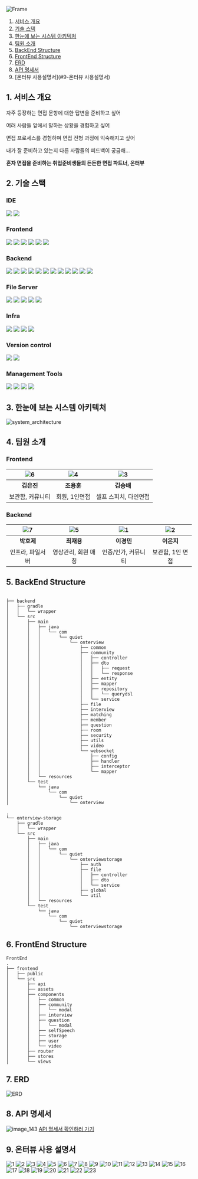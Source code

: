 ![Frame](/uploads/61b37f5a391e5a186ce9d5e4da50f955/Frame.png)


1. [서비스 개요](#1-서비스-개요)
1. [기술 스택](#2-기술-스택)
1. [한눈에 보는 시스템 아키텍처](#3-한눈에-보는-시스템-아키텍처)
1. [팀원 소개](#4-팀원-소개)
1. [BackEnd Structure](#5-backend-structure)
1. [FrontEnd Structure](#6-frontend-structure)
1. [ERD](#7-erd)
1. [API 명세서](#8-API명세서)
1. [온터뷰 사용설명서](#9-온터뷰 사용설명서)


## 1. 서비스 개요
자주 등장하는 면접 문항에 대한 답변을 준비하고 싶어

여러 사람들 앞에서 말하는 상황을 경험하고 싶어

면접 프로세스를 경험하며 면접 전형 과정에 익숙해지고 싶어

내가 잘 준비하고 있는지 다른 사람들의 피드백이 궁금해...

**혼자 면접을 준비하는 취업준비생들의 든든한 면접 파트너, 온터뷰**

## 2. 기술 스택

### IDE
<img src="https://img.shields.io/badge/intellij idea-000000?style=for-the-badge&logo=intellij idea&logoColor=white">
<img src="https://img.shields.io/badge/visual studio code-007ACC?style=for-the-badge&logo=visualstudiocode&logoColor=white">

### Frontend
<img src="https://img.shields.io/badge/node.js 20.11.0-339933?style=for-the-badge&logo=node.js&logoColor=white">
<img src="https://img.shields.io/badge/axios 1.6.5-5A29E4?style=for-the-badge&logo=axios&logoColor=white">
<img src="https://img.shields.io/badge/openvidu browser 2.29.1-000000?style=for-the-badge&logo=&logoColor=white">
<img src="https://img.shields.io/badge/sass-CC6699?style=for-the-badge&logo=sass&logoColor=white">
<img src="https://img.shields.io/badge/vue 3.3.11-4FC98D?style=for-the-badge&logo=vue&logoColor=white">
<img src="https://img.shields.io/badge/vuetify 3.4.10-1867C0?style=for-the-badge&logo=vuetify&logoColor=white">


### Backend
<img src="https://img.shields.io/badge/java 17-E84135?style=for-the-badge&logo=y&logoColor=white">
<img src="https://img.shields.io/badge/spring boot 3.2.1-6DB33F?style=for-the-badge&logo=spring boot&logoColor=white">
<img src="https://img.shields.io/badge/spring data jpa 3.2.1-6DB33F?style=for-the-badge&logo=t&logoColor=white">
<img src="https://img.shields.io/badge/spring security 6.2.1-6DB33F?style=for-the-badge&logo=spring security&logoColor=white">
<img src="https://img.shields.io/badge/spring security messaging 6.2.1-6DB33F?style=for-the-badge&logo=spring security&logoColor=white">
<img src="https://img.shields.io/badge/swagger 2.0.2-5EA2D?style=for-the-badge&logo=spring security&logoColor=white">
<img src="https://img.shields.io/badge/jjwt 0.8.0-000000?style=for-the-badge&logo=y&logoColor=white">
<img src="https://img.shields.io/badge/mysql 8.0.35-4479A1?style=for-the-badge&logo=mysql&logoColor=white">
<img src="https://img.shields.io/badge/openvidu 2.29.0-000000?style=for-the-badge&logo=&logoColor=white">
<img src="https://img.shields.io/badge/Spring webflux 6.1.2-000000?style=for-the-badge&logo=&logoColor=white">
<img src="https://img.shields.io/badge/Spring websocket 6.1.2-000000?style=for-the-badge&logo=&logoColor=white">
<img src="https://img.shields.io/badge/querydsl 5.0.0-000000?style=for-the-badge&logo=&logoColor=white">

### File Server
<img src="https://img.shields.io/badge/java 17-E84135?style=for-the-badge&logo=y&logoColor=white">
<img src="https://img.shields.io/badge/spring boot 3.2.1-6DB33F?style=for-the-badge&logo=spring boot&logoColor=white">
<img src="https://img.shields.io/badge/spring security 6.2.1-6DB33F?style=for-the-badge&logo=spring security&logoColor=white">
<img src="https://img.shields.io/badge/ffmpeg 0.8.0-007808?style=for-the-badge&logo=ffmpeg&logoColor=white">
<img src="https://img.shields.io/badge/jjwt 0.8.0-000000?style=for-the-badge&logo=y&logoColor=white">

### Infra
<img src="https://img.shields.io/badge/jenkins 2.426.3-D24939?style=for-the-badge&logo=jenkins&logoColor=white">
<img src="https://img.shields.io/badge/docker 25.0.0-2496ED?style=for-the-badge&logo=docker&logoColor=white">
<img src="https://img.shields.io/badge/nginx 1.25.3-009639?style=for-the-badge&logo=nginx&logoColor=white">
<img src="https://img.shields.io/badge/aws ec2-FF9900?style=for-the-badge&logo=amazon ec2&logoColor=white">

### Version control
<img src="https://img.shields.io/badge/git-F05032?style=for-the-badge&logo=git&logoColor=white">
<img src="https://img.shields.io/badge/gitlab-FC6D26?style=for-the-badge&logo=gitlab&logoColor=white">


### Management Tools
<img src="https://img.shields.io/badge/jira software-0052CC?style=for-the-badge&logo=jira software&logoColor=white">
<img src="https://img.shields.io/badge/mattermost-0058CC?style=for-the-badge&logo=mattermost&logoColor=white">
<img src="https://img.shields.io/badge/notion-000000?style=for-the-badge&logo=notion&logoColor=white">
<img src="https://img.shields.io/badge/figma-F24E1E?style=for-the-badge&logo=figma&logoColor=white">


## 3. 한눈에 보는 시스템 아키텍처

![system_architecture](/uploads/bca3f498d852fd6f22ba9885c8bf6bed/system_architecture.png)

## 4. 팀원 소개

### Frontend
|![6](/uploads/135775bfab66385660fece91f331c659/6.png)|![4](/uploads/57a54412332520660b87714f2090b4ff/4.png)|![3](/uploads/ac3ce00f7b811c2769c86b44e6d3b166/3.png)|
|:---:|:---:|:---:|
|**김은진**|**조용훈**|**김승배**|
|보관함, 커뮤니티|회원, 1인면접|셀프 스피치, 다인면접|


### Backend
|![7](/uploads/89c4a4301618c8c4d590c1917bfd9b23/7.png)|![5](/uploads/bde041a9f5cb3f5aa9fca71e9d3ae321/5.png)|![1](/uploads/8143c1139a28c6bd4f511374fb884502/1.png)|![2](/uploads/3290e005a8d03f936810cedc5df426e0/2.png)|
|:---:|:---:|:---:|:---:|
|**박호제**|**최재용**|**이경민**|**이은지**|
|인프라, 파일서버|영상관리, 회원 매칭|인증/인가, 커뮤니티|보관함, 1인 면접|


## 5. BackEnd Structure

```

├── backend
│   ├── gradle
│   │   └── wrapper
│   └── src
│       ├── main
│       │   ├── java
│       │   │   └── com
│       │   │       └── quiet
│       │   │           └── onterview
│       │   │               ├── common
│       │   │               ├── community
│       │   │               │   ├── controller
│       │   │               │   ├── dto
│       │   │               │   │   ├── request
│       │   │               │   │   └── response
│       │   │               │   ├── entity
│       │   │               │   ├── mapper
│       │   │               │   ├── repository
│       │   │               │   │   └── querydsl
│       │   │               │   └── service
│       │   │               ├── file
│       │   │               ├── interview
│       │   │               ├── matching
│       │   │               ├── member
│       │   │               ├── question
│       │   │               ├── room
│       │   │               ├── security
│       │   │               ├── utils
│       │   │               ├── video
│       │   │               └── websocket
│       │   │                   ├── config
│       │   │                   ├── handler
│       │   │                   ├── interceptor
│       │   │                   └── mapper
│       │   └── resources
│       └── test
│           └── java
│               └── com
│                   └── quiet
│                       └── onterview
```
```
.
└── onterview-storage
    ├── gradle
    │   └── wrapper
    └── src
        ├── main
        │   ├── java
        │   │   └── com
        │   │       └── quiet
        │   │           └── onterviewstorage
        │   │               ├── auth
        │   │               ├── file
        │   │               │   ├── controller
        │   │               │   ├── dto
        │   │               │   └── service
        │   │               ├── global
        │   │               └── util
        │   └── resources
        └── test
            └── java
                └── com
                    └── quiet
                        └── onterviewstorage

```

## 6. FrontEnd Structure

```
FrontEnd
.
├── frontend
│   ├── public
│   └── src
│       ├── api
│       ├── assets
│       ├── components
│       │   ├── common
│       │   ├── community
│       │   │   └── modal
│       │   ├── interview
│       │   ├── question
│       │   │   └── modal
│       │   ├── selfSpeech
│       │   ├── storage
│       │   ├── user
│       │   └── video
│       ├── router
│       ├── stores
│       └── views
```

## 7. ERD
![ERD](/uploads/828e26eaca1f27e3392bc8f0186efe56/ERD.png)

## 8. API 명세서
![image_143](/uploads/6e3b3b3126b0b99213f2e957b2249025/image_143.png)
[API 명세서 확인하러 가기](https://meenyweeny.notion.site/API-cce33e1f591d46e79f0f6c2bd2db7d80?pvs=4)

## 9. 온터뷰 사용 설명서
![1](/uploads/1bd9c0106c6ed5e0f15388ae9b5d26a9/1.png)
![2](/uploads/c00302253dce7da55e2207c4335ad3a2/2.png)
![3](/uploads/fc90a6581940acb4bb5e7ecc07125337/3.png)
![4](/uploads/1982b220f9c96500e12a2899d64864da/4.png)
![5](/uploads/7eca5b53212c10e0194975dbc382b775/5.png)
![6](/uploads/8dad776925d1680e4b26db4b13135b36/6.png)
![7](/uploads/ea6cf22831b53690c6f486e653203b07/7.png)
![8](/uploads/8f99b12a6ab203dc1179f4af23a52cff/8.png)
![9](/uploads/da064832015fdea2106c64a729d6f63b/9.png)
![10](/uploads/e446281f82484c1247d3d5182e7a2dcb/10.png)
![11](/uploads/6b002d37e65a1b6edbb82da35fd80c66/11.png)
![12](/uploads/e06eeaf250d3243a61489ad75f681a46/12.png)
![13](/uploads/2e4d5b528ed0811da1a320c255ef20c7/13.png)
![14](/uploads/45af2b6b35ddbdc828232d8cf3f6f071/14.png)
![15](/uploads/7c32ed2e53f4770cbb2c2298c21b0196/15.png)
![16](/uploads/e919bf1dbfa0eef37a13047a4322cd15/16.png)
![17](/uploads/861978f78a6034103f2e23b452b4063f/17.png)
![18](/uploads/48a4eb6b3f484c3e5e78779d5800ff47/18.png)
![19](/uploads/378f423551e00021939895130acd2d61/19.png)
![20](/uploads/94362728c475a6037c7adf50cd5609db/20.png)
![21](/uploads/b1dac9637ad453b2404178227a851965/21.png)
![22](/uploads/73538549c9abca095958c068ce1104fb/22.png)
![23](/uploads/30fca2fe2b5f1b9bc2fdcd1887189708/23.png)
